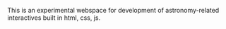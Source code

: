 This is an experimental webspace for development of astronomy-related interactives built in html, css, js.
